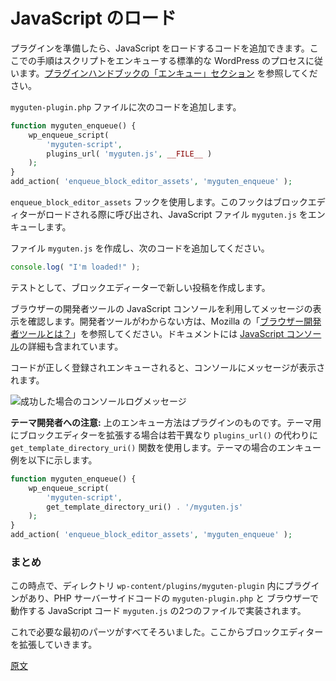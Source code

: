 <!--
# Loading JavaScript
-->
# JavaScript のロード

<!--
With the plugin in place, you can add the code that loads the JavaScript. This methodology follows the standard WordPress procedure of enqueuing scripts, see [enqueuing section of the Plugin Handbook](https://developer.wordpress.org/plugins/javascript/enqueuing/).

Add the following code to your `myguten-plugin.php` file:
-->

プラグインを準備したら、JavaScript をロードするコードを追加できます。ここでの手順はスクリプトをエンキューする標準的な WordPress のプロセスに従います。[プラグインハンドブックの「エンキュー」セクション](https://developer.wordpress.org/plugins/javascript/enqueuing/) を参照してください。

`myguten-plugin.php` ファイルに次のコードを追加します。

```php
function myguten_enqueue() {
	wp_enqueue_script(
		'myguten-script',
		plugins_url( 'myguten.js', __FILE__ )
	);
}
add_action( 'enqueue_block_editor_assets', 'myguten_enqueue' );
```

<!--
The `enqueue_block_editor_assets` hook is used, which is called when the block editor loads, and will enqueue the JavaScript file `myguten.js`.

Create a file called `myguten.js` and add:
-->
`enqueue_block_editor_assets` フックを使用します。このフックはブロックエディターがロードされる際に呼び出され、JavaScript ファイル `myguten.js` をエンキューします。

ファイル `myguten.js` を作成し、次のコードを追加してください。

```js
console.log( "I'm loaded!" );
```

<!--
Next, create a new post in the block editor.

We'll check the JavaScript console in your browser's Developer Tools, to see if the message is displayed. If you're not sure what developer tools are, Mozilla's ["What are browser developer tools?"](https://developer.mozilla.org/en-US/docs/Learn/Common_questions/What_are_browser_developer_tools) documentation provides more information, including more background on the [JavaScript console](https://developer.mozilla.org/en-US/docs/Learn/Common_questions/What_are_browser_developer_tools#The_JavaScript_console).
-->
テストとして、ブロックエディーターで新しい投稿を作成します。

ブラウザーの開発者ツールの JavaScript コンソールを利用してメッセージの表示を確認します。開発者ツールがわからない方は、Mozilla の「[ブラウザー開発者ツールとは？](https://developer.mozilla.org/ja/docs/Learn/Common_questions/What_are_browser_developer_tools)」を参照してください。ドキュメントには [JavaScript コンソール](https://developer.mozilla.org/ja/docs/Learn/Common_questions/What_are_browser_developer_tools#The_JavaScript_console)の詳細も含まれています。

<!--
If your code is registered and enqueued correctly, you should see a message in your console:

![Console Log Message Success](https://raw.githubusercontent.com/WordPress/gutenberg/HEAD/docs/assets/js-tutorial-console-log-success.png)

-->
コードが正しく登録されエンキューされると、コンソールにメッセージが表示されます。

![成功した場合のコンソールログメッセージ](https://raw.githubusercontent.com/WordPress/gutenberg/HEAD/docs/assets/js-tutorial-console-log-success.png)

<!--
**Note for Theme Developers:**  The above method of enqueuing is used for plugins. If you are extending the block editor for your theme there is a minor difference, you will use the `get_template_directory_uri()` function instead of `plugins_url()`. So for a theme, the enqueue example is:
-->
**テーマ開発者への注意:**  上のエンキュー方法はプラグインのものです。テーマ用にブロックエディターを拡張する場合は若干異なり `plugins_url()` の代わりに `get_template_directory_uri()` 関数を使用します。テーマの場合のエンキュー例を以下に示します。

```php
function myguten_enqueue() {
	wp_enqueue_script(
		'myguten-script',
		get_template_directory_uri() . '/myguten.js'
	);
}
add_action( 'enqueue_block_editor_assets', 'myguten_enqueue' );
```

<!--
### Recap

At this point, you have a plugin in the directory `wp-content/plugins/myguten-plugin` with two files: the PHP server-side code in `myguten-plugin.php`, and the JavaScript which runs in the browser in `myguten.js`.

This puts all the initial pieces in place for you to start extending the block editor.
-->
### まとめ

この時点で、ディレクトリ `wp-content/plugins/myguten-plugin` 内にプラグインがあり、PHP サーバーサイドコードの `myguten-plugin.php` と ブラウザーで動作する JavaScript コード `myguten.js` の2つのファイルで実装されます。

これで必要な最初のパーツがすべてそろいました。ここからブロックエディターを拡張していきます。

[原文](https://github.com/WordPress/gutenberg/blob/trunk/docs/how-to-guides/javascript/loading-javascript.md)
